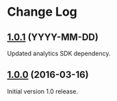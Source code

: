 # Change Log

## [1.0.1](https://github.com/deltaDNA/android-smartads-sdk/releases/tag/1.0.1) (YYYY-MM-DD)
Updated analytics SDK dependency.

## [1.0.0](https://github.com/deltaDNA/android-smartads-sdk/releases/tag/1.0.0) (2016-03-16)
Initial version 1.0 release.
